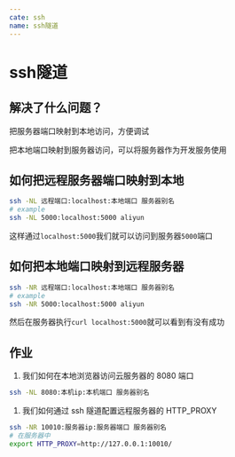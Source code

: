 ```yaml
---
cate: ssh
name: ssh隧道
---
```


# ssh隧道
## 解决了什么问题？

把服务器端口映射到本地访问，方便调试

把本地端口映射到服务器访问，可以将服务器作为开发服务使用

## 如何把远程服务器端口映射到本地

```bash
ssh -NL 远程端口:localhost:本地端口 服务器别名
# example
ssh -NL 5000:localhost:5000 aliyun
```

这样通过`localhost:5000`我们就可以访问到服务器`5000`端口

## 如何把本地端口映射到远程服务器

```bash
ssh -NR 远程端口:localhost:本地端口 服务器别名
# example
ssh -NR 5000:localhost:5000 aliyun
```

然后在服务器执行`curl localhost:5000`就可以看到有没有成功

## 作业

1. 我们如何在本地浏览器访问云服务器的 8080 端口

```bash
ssh -NL 8080:本机ip:本机端口 服务器别名
```

1. 我们如何通过 ssh 隧道配置远程服务器的 HTTP_PROXY

```bash
ssh -NR 10010:服务器ip:服务器端口 服务器别名
# 在服务器中
export HTTP_PROXY=http://127.0.0.1:10010/
```
